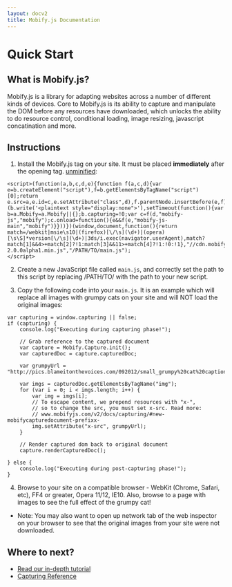 ```yaml
---
layout: docv2
title: Mobify.js Documentation
---
```


# Quick Start

## What is Mobify.js?

Mobify.js is a library for adapting websites across a number of different kinds
of devices. Core to Mobify.js is its ability to capture and  manipulate the DOM
before any resources have downloaded, which unlocks the ability to do resource
control, conditional loading, image resizing, javascript  concatination and
more.


## Instructions

1. Install the Mobify.js tag on your site. It must be placed **immediately** after
   the opening <head> tag. [unminified][]:

<pre id="mobify-tag"><code class="html">&lt;script>(function(a,b,c,d,e){function f(a,c,d){var e=b.createElement("script"),f=b.getElementsByTagName("script")[0];return e.src=a,e.id=c,e.setAttribute("class",d),f.parentNode.insertBefore(e,f),e}!this.Mobify&&c()&&(b.write('&lt;plaintext style="display:none">'),setTimeout(function(){var b=a.Mobify=a.Mobify||{};b.capturing=!0;var c=f(d,"mobify-js","mobify");c.onload=function(){e&&f(e,"mobify-js-main","mobify")}}))})(window,document,function(){return match=/webkit|msie\s10|(firefox)[\/\s](\d+)|(opera)[\s\S]*version[\/\s](\d+)|3ds/i.exec(navigator.userAgent),match?match[1]&&4>+match[2]?!1:match[3]&&11>+match[4]?!1:!0:!1},"//cdn.mobify.com/mobifyjs/mobify-2.0.0alpha1.min.js","/PATH/TO/main.js");
&lt;/script></code></pre>

2. Create a new JavaScript file called `main.js`, and correctly
   set the path to this script by replacing /PATH/TO/ with the
   path to your new script.

3. Copy the following code into your `main.js`. It is an example which will
   replace all images with grumpy cats on your site and will NOT load the
   original images:

<pre><code class="javascript">var capturing = window.capturing || false;
if (capturing) {
    console.log("Executing during capturing phase!");

    // Grab reference to the captured document
    var capture = Mobify.Capture.init();
    var capturedDoc = capture.capturedDoc;

    var grumpyUrl = "http://pics.blameitonthevoices.com/092012/small_grumpy%20cat%20caption.jpg";

    var imgs = capturedDoc.getElementsByTagName("img");
    for (var i = 0; i < imgs.length; i++) {
        var img = imgs[i];
        // To escape content, we prepend resources with "x-",
        // so to change the src, you must set x-src. Read more:
        // www.mobifyjs.com/v2/docs/capturing/#new-mobifycapturedocument-prefixx-
        img.setAttribute("x-src", grumpyUrl);
    }

    // Render captured dom back to original document
    capture.renderCapturedDoc();

} else {
    console.log("Executing during post-capturing phase!");
}</code></pre>

4. Browse to your site on a compatible browser - WebKit (Chrome, Safari, etc),
  FF4 or greater, Opera 11/12, IE10. Also, browse to a page with images to see the
  full effect of the grumpy cat!

- Note: You may also want to open up network tab of the web inspector on your browser to see that
        the original images from your site were not downloaded.


## Where to next?

* [Read our in-depth tutorial](./tutorial/)
* [Capturing Reference](./capturing/)


[unminified]: https://github.com/mobify/mobifyjs/blob/v2.0/tag/bootstrap.html